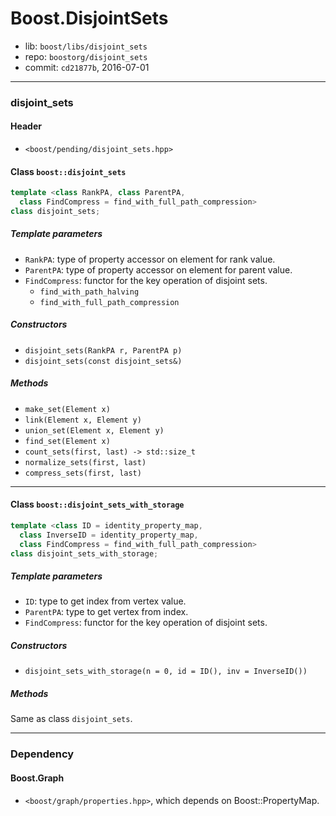# Boost.DisjointSets

* lib: `boost/libs/disjoint_sets`
* repo: `boostorg/disjoint_sets`
* commit: `cd21877b`, 2016-07-01

------
### disjoint_sets

#### Header

* `<boost/pending/disjoint_sets.hpp>`

#### Class `boost::disjoint_sets`

```c++
template <class RankPA, class ParentPA,
  class FindCompress = find_with_full_path_compression>
class disjoint_sets;
```

##### Template parameters

* `RankPA`: type of property accessor on element for rank value.
* `ParentPA`: type of property accessor on element for parent value.
* `FindCompress`: functor for the key operation of disjoint sets.
  * `find_with_path_halving`
  * `find_with_full_path_compression`

##### Constructors

* `disjoint_sets(RankPA r, ParentPA p)`
* `disjoint_sets(const disjoint_sets&)`

##### Methods

* `make_set(Element x)`
* `link(Element x, Element y)`
* `union_set(Element x, Element y)`
* `find_set(Element x)`
* `count_sets(first, last) -> std::size_t`
* `normalize_sets(first, last)`
* `compress_sets(first, last)`

------
#### Class `boost::disjoint_sets_with_storage`

```c++
template <class ID = identity_property_map,
  class InverseID = identity_property_map,
  class FindCompress = find_with_full_path_compression>
class disjoint_sets_with_storage;
```

##### Template parameters

* `ID`: type to get index from vertex value.
* `ParentPA`: type to get vertex from index.
* `FindCompress`: functor for the key operation of disjoint sets.

##### Constructors

* `disjoint_sets_with_storage(n = 0, id = ID(), inv = InverseID())`

##### Methods

Same as class `disjoint_sets`.

------
### Dependency

#### Boost.Graph

* `<boost/graph/properties.hpp>`, which depends on Boost::PropertyMap.
